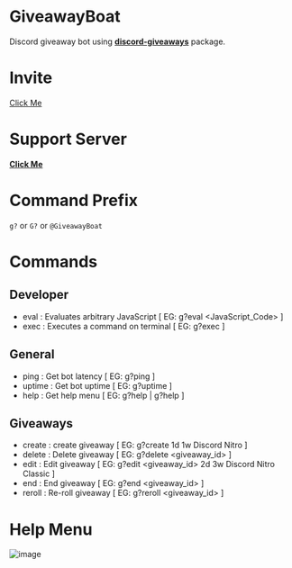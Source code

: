 # GiveawayBoat
Discord giveaway bot using **[discord-giveaways](https://npmjs.com/discord-giveaways)** package.

# Invite
[Click Me](https://discordapp.com/api/oauth2/authorize?client_id=685859869638918189&permissions=8&scope=bot "GiveawayBoat Invite")

# Support Server
**[Click Me](https://discord.gg/5qN9fsF "Join GiveawayBoat Discord Server")**

# Command Prefix
`g?` or `G?` or `@GiveawayBoat`

# Commands
## Developer
- eval : Evaluates arbitrary JavaScript [ EG: g?eval <JavaScript_Code> ]
- exec : Executes a command on terminal [ EG: g?exec <command> ]

## General
- ping : Get bot latency [ EG: g?ping ]
- uptime : Get bot uptime [ EG: g?uptime ]
- help : Get help menu  [ EG: g?help | g?help <command> ]

## Giveaways
- create : create giveaway [ EG: g?create 1d 1w Discord Nitro ]
- delete : Delete giveaway [ EG: g?delete <giveaway_id> ]
- edit : Edit giveaway [ EG: g?edit <giveaway_id> 2d 3w Discord Nitro Classic ]
- end : End giveaway [ EG: g?end <giveaway_id> ]
- reroll : Re-roll giveaway [ EG: g?reroll <giveaway_id> ]

# Help Menu
![image](https://gyazo.com/98a273cd0639ad8e070b2dcfad0bc2fa)
